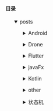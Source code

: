 #### 目录 


<ul>
<details  open>
<summary>posts</summary>
	<ul>
<details >
<summary>Android</summary>
		<ul>
<details >
<summary>jetpack</summary>
			<ul><a href=../posts/Android/jetpack/1.Lifecycle架构组件>1.Lifecycle架构组件.md</a>
</ul>
			<ul><a href=../posts/Android/jetpack/10.Hilt注解组件>10.Hilt注解组件.md</a>
</ul>
			<ul><a href=../posts/Android/jetpack/11.Navigation组件>11.Navigation组件.md</a>
</ul>
			<ul><a href=../posts/Android/jetpack/2.LiveData架构组件>2.LiveData架构组件.md</a>
</ul>
			<ul><a href=../posts/Android/jetpack/3.ViewModel组件架构>3.ViewModel组件架构.md</a>
</ul>
			<ul><a href=../posts/Android/jetpack/4.SavedState架构组件>4.SavedState架构组件.md</a>
</ul>
			<ul><a href=../posts/Android/jetpack/5.Room架构组件>5.Room架构组件.md</a>
</ul>
			<ul><a href=../posts/Android/jetpack/6.WorkManager架构组件>6.WorkManager架构组件.md</a>
</ul>
			<ul><a href=../posts/Android/jetpack/7.dataBinding架构组件>7.dataBinding架构组件.md</a>
</ul>
			<ul><a href=../posts/Android/jetpack/8.Paging架构组件>8.Paging架构组件.md</a>
</ul>
			<ul><a href=../posts/Android/jetpack/9.Paging3架构组件>9.Paging3架构组件.md</a>
</ul>
			<ul><a href=../posts/Android/jetpack/tree>tree.md</a>
</ul>
</details>
</ul>
		<ul>
<details >
<summary>基础篇</summary>
			<ul><a href=../posts/Android/基础篇/Android基础知识_10_View测量_布局及绘制原理>Android基础知识_10_View测量_布局及绘制原理.md</a>
</ul>
			<ul><a href=../posts/Android/基础篇/Android基础知识_11_Android虚拟机及编译过程>Android基础知识_11_Android虚拟机及编译过程.md</a>
</ul>
			<ul><a href=../posts/Android/基础篇/Android基础知识_12_Android进程间通信方式>Android基础知识_12_Android进程间通信方式.md</a>
</ul>
			<ul><a href=../posts/Android/基础篇/Android基础知识_13_Bitmap压缩策略>Android基础知识_13_Bitmap压缩策略.md</a>
</ul>
			<ul><a href=../posts/Android/基础篇/Android基础知识_14_Android动画总结>Android基础知识_14_Android动画总结.md</a>
</ul>
			<ul><a href=../posts/Android/基础篇/Android基础知识_15_Android进程优先级>Android基础知识_15_Android进程优先级.md</a>
</ul>
			<ul><a href=../posts/Android/基础篇/Android基础知识_16_Context详解>Android基础知识_16_Context详解.md</a>
</ul>
			<ul><a href=../posts/Android/基础篇/Android基础知识_1_概况>Android基础知识_1_概况.md</a>
</ul>
			<ul><a href=../posts/Android/基础篇/Android基础知识_2_Activity>Android基础知识_2_Activity.md</a>
</ul>
			<ul><a href=../posts/Android/基础篇/Android基础知识_3_Service>Android基础知识_3_Service.md</a>
</ul>
			<ul><a href=../posts/Android/基础篇/Android基础知识_4_ContentProvider>Android基础知识_4_ContentProvider.md</a>
</ul>
			<ul><a href=../posts/Android/基础篇/Android基础知识_5_Broadcast>Android基础知识_5_Broadcast.md</a>
</ul>
			<ul><a href=../posts/Android/基础篇/Android基础知识_6_Fragment>Android基础知识_6_Fragment.md</a>
</ul>
			<ul><a href=../posts/Android/基础篇/Android基础知识_7_消息机制(Handler)>Android基础知识_7_消息机制(Handler).md</a>
</ul>
			<ul><a href=../posts/Android/基础篇/Android基础知识_8_事件分发机制>Android基础知识_8_事件分发机制.md</a>
</ul>
			<ul><a href=../posts/Android/基础篇/Android基础知识_9_Window_Activity_DecorView以及ViewRoot之间的关系>Android基础知识_9_Window_Activity_DecorView以及ViewRoot之间的关系.md</a>
</ul>
</details>
</ul>
		<ul>
<details >
<summary>进阶篇</summary>
			<ul><a href=../posts/Android/进阶篇/001_多线程断点续传>001_多线程断点续传.md</a>
</ul>
			<ul><a href=../posts/Android/进阶篇/002_全局异常处理>002_全局异常处理.md</a>
</ul>
			<ul><a href=../posts/Android/进阶篇/003_MVP模式详解>003_MVP模式详解.md</a>
</ul>
			<ul><a href=../posts/Android/进阶篇/004_binder原理分析>004_binder原理分析.md</a>
</ul>
			<ul><a href=../posts/Android/进阶篇/005_Parcelable和Serializable的区别>005_Parcelable和Serializable的区别.md</a>
</ul>
			<ul><a href=../posts/Android/进阶篇/006_Android系统的启动过程>006_Android系统的启动过程.md</a>
</ul>
			<ul><a href=../posts/Android/进阶篇/007_APP启动过程>007_APP启动过程.md</a>
</ul>
			<ul><a href=../posts/Android/进阶篇/008_Android性能优化总结>008_Android性能优化总结.md</a>
</ul>
			<ul><a href=../posts/Android/进阶篇/009_Android内存泄漏总结>009_Android内存泄漏总结.md</a>
</ul>
			<ul><a href=../posts/Android/进阶篇/010_LeakCanary原理与使用>010_LeakCanary原理与使用.md</a>
</ul>
			<ul><a href=../posts/Android/进阶篇/Android插件化介绍>Android插件化介绍.md</a>
</ul>
</details>
</ul>
		<ul><a href=../posts/Android/Android_buildSrc>Android_buildSrc.md</a>
</ul>
		<ul><a href=../posts/Android/Android的资源加载机制>Android的资源加载机制.md</a>
</ul>
		<ul><a href=../posts/Android/Android知识整体思维导图.png>Android知识整体思维导图.png</a>
</ul>
</details>
</ul>
	<ul>
<details >
<summary>Drone</summary>
		<ul><a href=../posts/Drone/1_DroidPlannerService>1_DroidPlannerService.md</a>
</ul>
		<ul><a href=../posts/Drone/1_IDroneApi_aidl>1_IDroneApi_aidl.md</a>
</ul>
</details>
</ul>
	<ul>
<details >
<summary>Flutter</summary>
		<ul><a href=../posts/Flutter/Dart语言1>Dart语言1.md</a>
</ul>
		<ul><a href=../posts/Flutter/Flutter入门1-环境配置(windows)>Flutter入门1-环境配置(windows).md</a>
</ul>
		<ul><a href=../posts/Flutter/Flutter入门2-hello_flutter>Flutter入门2-hello_flutter.md</a>
</ul>
</details>
</ul>
	<ul>
<details >
<summary>javaFx</summary>
		<ul>
<details >
<summary>tornadofx</summary>
			<ul><a href=../posts/javaFx/tornadofx/1.设置>1.设置.md</a>
</ul>
			<ul><a href=../posts/javaFx/tornadofx/2.组件>2.组件.md</a>
</ul>
			<ul><a href=../posts/javaFx/tornadofx/3.Controller>3.Controller.md</a>
</ul>
</details>
</ul>
		<ul><a href=../posts/javaFx/1.JavaFX应用程序结构>1.JavaFX应用程序结构.md</a>
</ul>
		<ul><a href=../posts/javaFx/2.Application类>2.Application类.md</a>
</ul>
		<ul><a href=../posts/javaFx/3.布局>3.布局.md</a>
</ul>
</details>
</ul>
	<ul>
<details >
<summary>Kotlin</summary>
		<ul><a href=../posts/Kotlin/Flow_1_基本使用>Flow_1_基本使用.md</a>
</ul>
		<ul><a href=../posts/Kotlin/Flow_2_在Mvvm中的应用>Flow_2_在Mvvm中的应用.md</a>
</ul>
		<ul><a href=../posts/Kotlin/README>README.md</a>
</ul>
		<ul><a href=../posts/Kotlin/协程_基础>协程_基础.md</a>
</ul>
		<ul><a href=../posts/Kotlin/协程_简单使用速成>协程_简单使用速成.md</a>
</ul>
		<ul><a href=../posts/Kotlin/注解>注解.md</a>
</ul>
		<ul><a href=../posts/Kotlin/第一章：定义与目的>第一章：定义与目的.md</a>
</ul>
		<ul><a href=../posts/Kotlin/第三章：函数的定义与调用>第三章：函数的定义与调用.md</a>
</ul>
		<ul><a href=../posts/Kotlin/第二章：基础>第二章：基础.md</a>
</ul>
</details>
</ul>
	<ul>
<details >
<summary>other</summary>
		<ul><a href=../posts/other/adb命令集>adb命令集.md</a>
</ul>
		<ul><a href=../posts/other/Android Studio快捷键大全>Android Studio快捷键大全.md</a>
</ul>
		<ul><a href=../posts/other/Android基础知识>Android基础知识.md</a>
</ul>
		<ul><a href=../posts/other/Android开发中定义之shape>Android开发中定义之shape.md</a>
</ul>
		<ul><a href=../posts/other/android知识结构图.png>android知识结构图.png</a>
</ul>
		<ul><a href=../posts/other/android面试常用面试题内部题库>android面试常用面试题内部题库.md</a>
</ul>
		<ul><a href=../posts/other/Git Flow说明及操作规范-20200420.docx>Git Flow说明及操作规范-20200420.docx</a>
</ul>
		<ul><a href=../posts/other/gradle命令>gradle命令.md</a>
</ul>
		<ul><a href=../posts/other/gradle配置比较>gradle配置比较.md</a>
</ul>
		<ul><a href=../posts/other/hugo安装配置>hugo安装配置.md</a>
</ul>
		<ul><a href=../posts/other/Markdown语法>Markdown语法.md</a>
</ul>
		<ul><a href=../posts/other/README>README.md</a>
</ul>
		<ul><a href=../posts/other/位运算小技巧>位运算小技巧.md</a>
</ul>
		<ul><a href=../posts/other/屏幕适配方案对比>屏幕适配方案对比.md</a>
</ul>
		<ul><a href=../posts/other/常用软件>常用软件.md</a>
</ul>
		<ul><a href=../posts/other/最近面试题>最近面试题.md</a>
</ul>
		<ul><a href=../posts/other/有待学习的内容>有待学习的内容.md</a>
</ul>
		<ul><a href=../posts/other/正则表达式>正则表达式.md</a>
</ul>
</details>
</ul>
	<ul>
<details >
<summary>状态机</summary>
		<ul><a href=../posts/状态机/松鼠状态机>松鼠状态机.md</a>
</ul>
		<ul><a href=../posts/状态机/状态机引擎选型>状态机引擎选型.md</a>
</ul>
</details>
</ul>
</details>
</ul>
